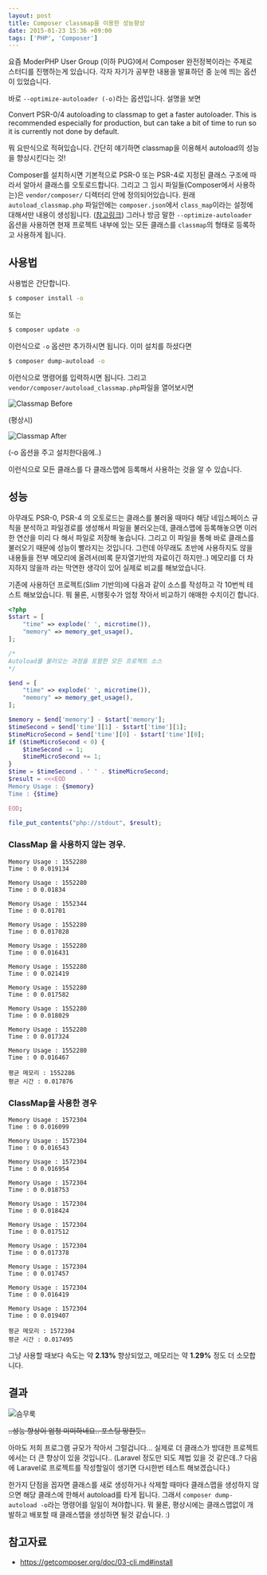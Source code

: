 ```yaml
---
layout: post
title: Composer classmap을 이용한 성능향상
date: 2015-01-23 15:36 +09:00
tags: ['PHP', 'Composer']
---
```


요즘 ModerPHP User Group (이하 PUG)에서 Composer 완전정복이라는 주제로 스터디를 진행하는게 있습니다. 각자 자기가 공부한 내용을 발표하던 중 눈에 띄는 옵션이 있었습니다.

바로 `--optimize-autoloader (-o)`라는 옵션입니다. 설명을 보면

Convert PSR-0/4 autoloading to classmap to get a faster autoloader. This is recommended especially for production, but can take a bit of time to run so it is currently not done by default.

뭐 요딴식으로 적혀있습니다. 간단히 얘기하면 classmap을 이용해서 autoload의 성능을 향상시킨다는 것!

Composer를 설치하시면 기본적으로 PSR-0 또는 PSR-4로 지정된 클래스 구조에 따라서 알아서 클래스를 오토로드합니다. 그리고 그 임시 파일들(Composer에서 사용하는)은 `vendor/composer/` 디렉터리 안에 정의되어있습니다. 원래 `autoload_classmap.php` 파일안에는 `composer.json`에서 `class_map`이라는 설정에 대해서만 내용이 생성됩니다. ([참고링크](https://getcomposer.org/doc/04-schema.md#classmap)) 그러나 방금 말한 `--optimize-autoloader` 옵션을 사용하면 현재 프로젝트 내부에 있는 모든 클래스를 `classmap`의 형태로 등록하고 사용하게 됩니다.

## 사용법

사용법은 간단합니다.

```bash
$ composer install -o
```

또는

```bash
$ composer update -o
```

이런식으로 `-o` 옵션만 추가하시면 됩니다. 이미 설치를 하셨다면

```bash
$ composer dump-autoload -o
```

이런식으로 명령어를 입력하시면 됩니다. 그리고 `vendor/composer/autoload_classmap.php`파일을 열어보시면

![Classmap Before](/images/dev/composer/classmap-before.png)

(평상시)

![Classmap After](/images/dev/composer/classmap-after.png)

(-o 옵션을 주고 설치한다음에..)

이런식으로 모든 클래스를 다 클래스맵에 등록해서 사용하는 것을 알 수 있습니다.

## 성능

아무래도 PSR-0, PSR-4 의 오토로드는 클래스를 불러올 때마다 해당 네임스페이스 규칙을 분석하고 파일경로를 생성해서 파일을 불러오는데, 클래스맵에 등록해놓으면 이러한 연산을 미리 다 해서 파일로 저장해 놓습니다. 그리고 이 파일을 통해 바로 클래스를 불러오기 때문에 성능이 빨라지는 것입니다. 그런데 아무래도 초반에 사용하지도 않을 내용들을 전부 메모리에 올려서(비록 문자열기반의 자료이긴 하지만..) 메모리를 더 차지하지 않을까 라는 막연한 생각이 있어 실제로 비교를 해보았습니다.

기존에 사용하던 프로젝트(Slim 기반의)에 다음과 같이 소스를 작성하고 각 10번씩 테스트 해보았습니다. 뭐 물론, 시행횟수가 엄청 작아서 비교하기 애매한 수치이긴 합니다.

```php
<?php
$start = [
    "time" => explode(' ', microtime()),
    "memory" => memory_get_usage(),
];

/*
Autoload를 불러오는 과정을 포함한 모든 프로젝트 소스
*/

$end = [
    "time" => explode(' ', microtime()),
    "memory" => memory_get_usage(),
];

$memory = $end['memory'] - $start['memory'];
$timeSecond = $end['time'][1] - $start['time'][1];
$timeMicroSecond = $end['time'][0] - $start['time'][0];
if ($timeMicroSecond < 0) {
    $timeSecond -= 1;
    $timeMicroSecond += 1;
}
$time = $timeSecond . ' ' . $timeMicroSecond;
$result = <<<EOD
Memory Usage : {$memory}
Time : {$time}

EOD;

file_put_contents("php://stdout", $result);
```

### ClassMap 을 사용하지 않는 경우.

```
Memory Usage : 1552280
Time : 0 0.019134

Memory Usage : 1552280
Time : 0 0.01834

Memory Usage : 1552344
Time : 0 0.01701

Memory Usage : 1552280
Time : 0 0.017028

Memory Usage : 1552280
Time : 0 0.016431

Memory Usage : 1552280
Time : 0 0.021419

Memory Usage : 1552280
Time : 0 0.017582

Memory Usage : 1552280
Time : 0 0.018029

Memory Usage : 1552280
Time : 0 0.017324

Memory Usage : 1552280
Time : 0 0.016467

평균 메모리 : 1552286
평균 시간 : 0.017876
```

### ClassMap을 사용한 경우

```
Memory Usage : 1572304
Time : 0 0.016099

Memory Usage : 1572304
Time : 0 0.016543

Memory Usage : 1572304
Time : 0 0.016954

Memory Usage : 1572304
Time : 0 0.018753

Memory Usage : 1572304
Time : 0 0.018424

Memory Usage : 1572304
Time : 0 0.017512

Memory Usage : 1572304
Time : 0 0.017378

Memory Usage : 1572304
Time : 0 0.017457

Memory Usage : 1572304
Time : 0 0.016419

Memory Usage : 1572304
Time : 0 0.019407

평균 메모리 : 1572304
평균 시간 : 0.017495
```

그냥 사용할 때보다 속도는 약 **2.13%** 향상되었고, 메모리는 약 **1.29%** 정도 더 소모합니다.

## 결과

![슴무룩](/images/jjal/summerlook.png)

~~..성능 향상이 엄청 미미하네요.. 포스팅 망한듯..~~

아마도 저희 프로그램 규모가 작아서 그럴겁니다... 실제로 더 클래스가 방대한 프로젝트에서는 더 큰 향상이 있을 것입니다.. (Laravel 정도만 되도 제법 있을 것 같은데..? 다음에 Laravel로 프로젝트를 작성할일이 생기면 다시한번 테스트 해보겠습니다.)

한가지 단점을 꼽자면 클래스를 새로 생성하거나 삭제할 때마다 클래스맵을 생성하지 않으면 해당 클래스에 한해서 autoload를 타게 됩니다. 그래서 `composer dump-autoload -o`라는 명령어를 일일이 쳐야합니다. 뭐 물론, 평상시에는 클래스맵없이 개발하고 배포할 때 클래스맵을 생성하면 될것 같습니다. :)

## 참고자료

- https://getcomposer.org/doc/03-cli.md#install
